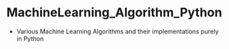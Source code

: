 # MachineLearning_Algorithm_Python
* Various Machine Learning Algorithms and their implementations purely in Python
